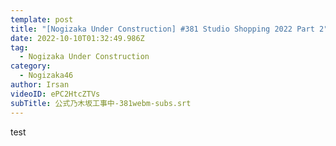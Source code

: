 ```yaml
---
template: post
title: "[Nogizaka Under Construction] #381 Studio Shopping 2022 Part 2"
date: 2022-10-10T01:32:49.986Z
tag:
  - Nogizaka Under Construction
category:
  - Nogizaka46
author: Irsan
videoID: ePC2HtcZTVs
subTitle: 公式乃木坂工事中-381webm-subs.srt
---
```

test